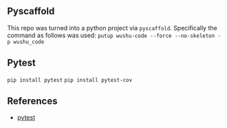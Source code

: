 




## Pyscaffold

This repo was turned into a python project via `pyscaffold`. Specifically the command as follows was used: 
`putup wushu-code --force --no-skeleton -p wushu_code`


## Pytest 

`pip install pytest`
`pip install pytest-cov`


## References 

- [pytest](https://docs.pytest.org/en/stable/getting-started.htmlhttps://docs.pytest.org/en/stable/getting-started.html)